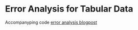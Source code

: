 # Error Analysis for Tabular Data

Accompanyping code [error analysis blogpost](https://anilkumarpanda.github.io/ErrorAnalysis/)